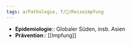 ```yaml
---
tags: a/Pathologie, f/🦠/Reiseimpfung
---
```

- **Epidemiologie**:: Globaler Süden, insb. Asien
- **Prävention**:: [[Impfung]]